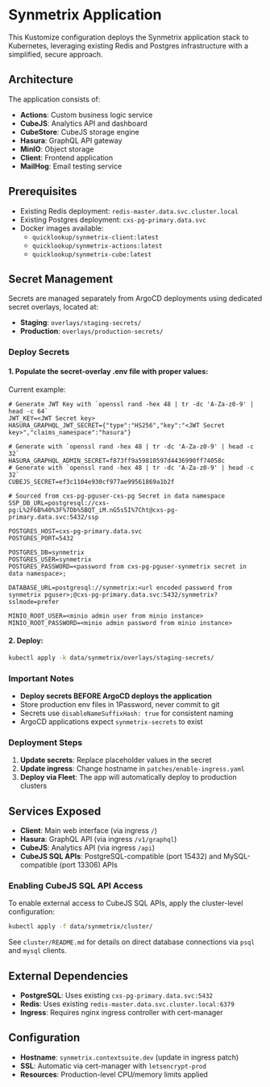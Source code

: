 # Synmetrix Application

This Kustomize configuration deploys the Synmetrix application stack to Kubernetes, leveraging existing Redis and Postgres infrastructure with a simplified, secure approach.

## Architecture

The application consists of:
- **Actions**: Custom business logic service
- **CubeJS**: Analytics API and dashboard
- **CubeStore**: CubeJS storage engine
- **Hasura**: GraphQL API gateway
- **MinIO**: Object storage
- **Client**: Frontend application
- **MailHog**: Email testing service

## Prerequisites

- Existing Redis deployment: `redis-master.data.svc.cluster.local`
- Existing Postgres deployment: `cxs-pg-primary.data.svc`
- Docker images available:
  - `quicklookup/synmetrix-client:latest`
  - `quicklookup/synmetrix-actions:latest`
  - `quicklookup/synmetrix-cube:latest`

## Secret Management

Secrets are managed separately from ArgoCD deployments using dedicated secret overlays, located at:
- **Staging**: `overlays/staging-secrets/`
- **Production**: `overlays/production-secrets/`

### Deploy Secrets
#### 1. Populate the secret-overlay .env file with proper values:
Current example:
   ```env
   # Generate JWT Key with `openssl rand -hex 48 | tr -dc 'A-Za-z0-9' | head -c 64`
   JWT_KEY=<JWT Secret key>
   HASURA_GRAPHQL_JWT_SECRET={"type":"HS256","key":"<JWT Secret key>","claims_namespace":"hasura"}
   
   # Generate with `openssl rand -hex 48 | tr -dc 'A-Za-z0-9' | head -c 32`
   HASURA_GRAPHQL_ADMIN_SECRET=f873ff9a59810597d4436990ff74058c
   # Generate with `openssl rand -hex 48 | tr -dc 'A-Za-z0-9' | head -c 32`
   CUBEJS_SECRET=ef3c1104e930cf977ae99561869a1b2f

   # Sourced from cxs-pg-pguser-cxs-pg Secret in data namespace
   SSP_DB_URL=postgresql://cxs-pg:L%2F6B%40%3F%7Db%5BQT_iM.nG5s5I%7Cht@cxs-pg-primary.data.svc:5432/ssp

   POSTGRES_HOST=cxs-pg-primary.data.svc
   POSTGRES_PORT=5432

   POSTGRES_DB=synmetrix
   POSTGRES_USER=synmetrix
   POSTGRES_PASSWORD=<password from cxs-pg-pguser-synmetrix secret in data namespace>;

   DATABASE_URL=postgresql://synmetrix:<url encoded password from synmetrix pguser>;@cxs-pg-primary.data.svc:5432/synmetrix?sslmode=prefer
               
   MINIO_ROOT_USER=<minio admin user from minio instance>
   MINIO_ROOT_PASSWORD=<minio admin password from minio instance>
   ```

#### 2. Deploy:
   ```bash
   kubectl apply -k data/synmetrix/overlays/staging-secrets/
   ```

### Important Notes

- **Deploy secrets BEFORE ArgoCD deploys the application**
- Store production env files in 1Password, never commit to git
- Secrets use `disableNameSuffixHash: true` for consistent naming
- ArgoCD applications expect `synmetrix-secrets` to exist

### Deployment Steps

1. **Update secrets**: Replace placeholder values in the secret
2. **Update ingress**: Change hostname in `patches/enable-ingress.yaml`
3. **Deploy via Fleet**: The app will automatically deploy to production clusters

## Services Exposed

- **Client**: Main web interface (via ingress `/`)
- **Hasura**: GraphQL API (via ingress `/v1/graphql`)
- **CubeJS**: Analytics API (via ingress `/api`)
- **CubeJS SQL APIs**: PostgreSQL-compatible (port 15432) and MySQL-compatible (port 13306) APIs

### Enabling CubeJS SQL API Access

To enable external access to CubeJS SQL APIs, apply the cluster-level configuration:

```bash
kubectl apply -f data/synmetrix/cluster/
```

See `cluster/README.md` for details on direct database connections via `psql` and `mysql` clients.

## External Dependencies

- **PostgreSQL**: Uses existing `cxs-pg-primary.data.svc:5432`
- **Redis**: Uses existing `redis-master.data.svc.cluster.local:6379`
- **Ingress**: Requires nginx ingress controller with cert-manager

## Configuration

- **Hostname**: `synmetrix.contextsuite.dev` (update in ingress patch)
- **SSL**: Automatic via cert-manager with `letsencrypt-prod`
- **Resources**: Production-level CPU/memory limits applied 